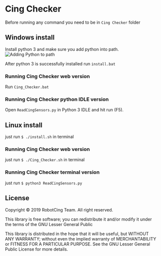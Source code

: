 # Cing Checker
Before running any command you need to be in `Cing Checker` folder 

## Windows install
Install python 3 and make sure you add python into path. ![Adding Python to path](https://datatofish.com/wp-content/uploads/2018/10/0001_add_Python_to_Path.png)

After python 3 is successfully installed run `install.bat`

### Running Cing Checker web version
Run `Cing_Checker.bat`

### Running Cing Checker python IDLE version
Open `ReadCingSensors.py` in Python 3 IDLE and hit run (F5).

## Linux install
just run `$ ./install.sh` in terminal
### Running Cing Checker web version

just run `$ ./Cing_Checker.sh` in terminal


### Running Cing Checker terminal version
just run `$ python3 ReadCingSensors.py`

## License 

Copyright © 2019 RobotCing Team. All right reserved.

This library is free software; you can redistribute it and/or
modify it under the terms of the GNU Lesser General Public

This library is distributed in the hope that it will be useful,
but WITHOUT ANY WARRANTY; without even the implied warranty of
MERCHANTABILITY or FITNESS FOR A PARTICULAR PURPOSE. See the GNU
Lesser General Public License for more details.
